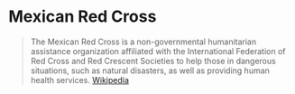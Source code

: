 # Mexican Red Cross

> The Mexican Red Cross is a non-governmental humanitarian assistance organization affiliated with the International Federation of Red Cross and Red Crescent Societies to help those in dangerous situations, such as natural disasters, as well as providing human health services. [Wikipedia](https://en.wikipedia.org/wiki/Mexican_Red_Cross)